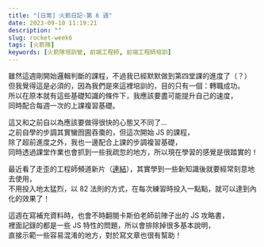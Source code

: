 ```yaml
---
title: "[日常] 火箭日記-第 6 週"
date: 2023-09-10 11:19:21
description: ""
slug: rocket-week6
tags: [火箭隊]
keywords: [火箭隊培訓營, 前端工程師, 前端工程師培訓]
---
```


雖然這週剛開始邏輯判斷的課程，不過我已經默默做到第四堂課的進度了（？）  
但我覺得這是必須的，因為我們是來這裡培訓的，目的只有一個：轉職成功。  
所以在原本就有這些基礎知識的條件下，我應該要盡可能提升自己的速度，  
同時配合每週一次的上課複習基礎。

<!-- more -->

這又和之前自以為應該要做得很快的心態又不同了...  
之前自學的步調其實蠻囫圇吞棗的，但這次開始 JS 的課程，  
除了超前進度之外，我也一邊配合上課的步調複習基礎，  
同時透過課堂作業也會抓到一些我疏忽的地方，所以現在學習的感覺是很踏實的！

最近看了走歪的工程師頻道新片（[連結](https://www.youtube.com/watch?v=DVBejosVRqA&ab_channel=%E8%B5%B0%E6%AD%AA%E7%9A%84%E5%B7%A5%E7%A8%8B%E5%B8%ABJames)），其實學到一些新知識後就要經常刻意地去使用，  
不用投入地太猛烈，以 82 法則的方式，在每次練習時投入一點點，就可以達到內化的效果了！

這週在寫補充資料時，也會不時翻閱卡斯伯老師前陣子出的 JS 攻略書，  
裡面記錄的都是一些 JS 特性的問題，所以會排除掉很多基本說明，  
直接示範一些容易混淆的地方，對於寫文章也很有幫助！
